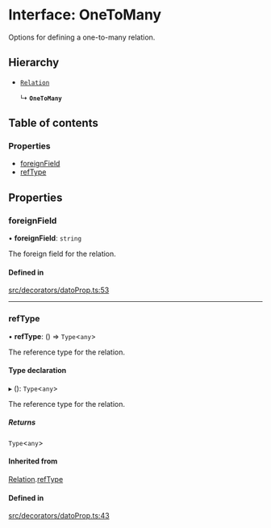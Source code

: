 # Interface: OneToMany

Options for defining a one-to-many relation.

## Hierarchy

- [`Relation`](Relation.md)

  ↳ **`OneToMany`**

## Table of contents

### Properties

- [foreignField](OneToMany.md#foreignfield)
- [refType](OneToMany.md#reftype)

## Properties

### foreignField

• **foreignField**: `string`

The foreign field for the relation.

#### Defined in

[src/decorators/datoProp.ts:53](https://github.com/choresh/nestjs-query-simple/blob/3e0ba8f/packages/nestjs-query-simple/src/decorators/datoProp.ts#L53)

___

### refType

• **refType**: () => `Type`\<`any`\>

The reference type for the relation.

#### Type declaration

▸ (): `Type`\<`any`\>

The reference type for the relation.

##### Returns

`Type`\<`any`\>

#### Inherited from

[Relation](Relation.md).[refType](Relation.md#reftype)

#### Defined in

[src/decorators/datoProp.ts:43](https://github.com/choresh/nestjs-query-simple/blob/3e0ba8f/packages/nestjs-query-simple/src/decorators/datoProp.ts#L43)
